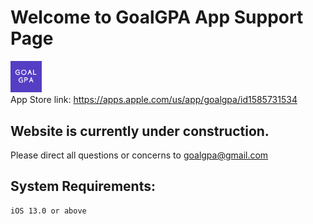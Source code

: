 # Welcome to GoalGPA App Support Page
<img src="https://github.com/tonyjoo974/GoalGPA/blob/main/icon/GoalGPAicon.png" width="10%"></img>
<br>
App Store link: https://apps.apple.com/us/app/goalgpa/id1585731534

## Website is currently under construction.
Please direct all questions or concerns to goalgpa@gmail.com

## System Requirements:
```
iOS 13.0 or above
```
